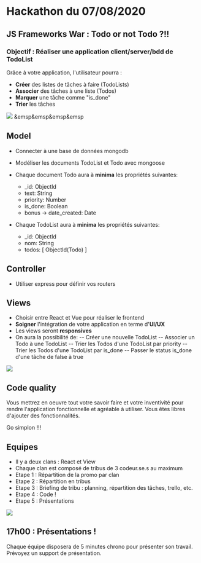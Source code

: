 # Hackathon du 07/08/2020

## JS Frameworks War : Todo or not Todo ?!!

### Objectif : Réaliser une application client/server/bdd de TodoList


Grâce à votre application, l'utilisateur pourra :

- **Créer** des listes de tâches à faire (TodoLists)
- **Associer** des tâches à une liste (Todos)
- **Marquer** une tâche comme "is_done"
- **Trier** les tâches


![](https://i.giphy.com/B7o99rIuystY4.gif)
&emsp&emsp&emsp&emsp

## Model

- Connecter à une base de données mongodb
- Modéliser les documents TodoList et Todo avec mongoose

- Chaque document Todo aura à **minima** les propriétés suivantes:

  - _id: ObjectId
  - text: String
  - priority: Number
  - is_done: Boolean
  - bonus -> date_created: Date

- Chaque TodoList aura à **minima** les propriétés suivantes:
  - _id: ObjectId
  - nom: String
  - todos: [ ObjectId(Todo) ]


## Controller

- Utiliser express pour définir vos routers

## Views

- Choisir entre React et Vue pour réaliser le frontend
- **Soigner** l'intégration de votre application en terme d'**UI/UX**
- Les views seront **responsives**
- On aura la possibilité de:
  -- Créer une nouvelle TodoList
  -- Associer un Todo à une TodoList
  -- Trier les Todos d'une TodoList par priority
  -- Trier les Todos d'une TodoList par is_done
  -- Passer le status is_done d'une tâche de false à true


![](https://i.giphy.com/VhWVAa7rUtT3xKX6Cd.gif)

## Code quality

Vous mettrez en oeuvre tout votre savoir faire et votre inventivité pour rendre l'application
fonctionnelle et agréable à utiliser. Vous êtes libres d'ajouter des fonctionnalités.

Go simplon !!!


## Equipes

- Il y a deux clans : React et View
- Chaque clan est composé de tribus de 3 codeur.se.s au maximum
- Etape 1 : Répartition de la promo par clan
- Etape 2 : Répartition en tribus
- Etape 3 : Briefing de tribu : planning, répartition des tâches, trello, etc.
- Etape 4 : Code !
- Etape 5 : Présentations

![](https://i.giphy.com/13HgwGsXF0aiGY.gif)


## 17h00 : Présentations !

Chaque équipe disposera de 5 minutes chrono pour présenter son travail. Prévoyez un support de présentation.
